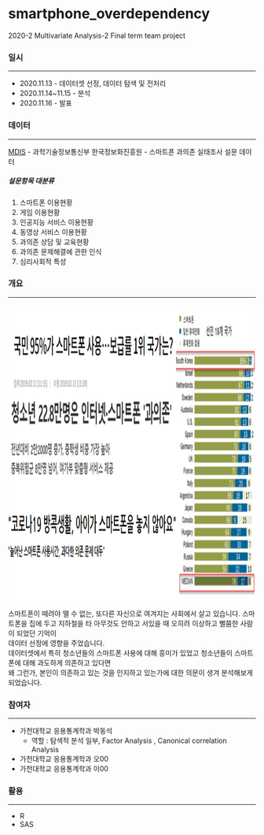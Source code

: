 # smartphone_overdependency
2020-2 Multivariate Analysis-2 Final term team project


### 일시
-------------------------------
* 2020.11.13 - 데이터셋 선정, 데이터 탐색 및 전처리
* 2020.11.14~11.15 - 분석
* 2020.11.16 - 발표

  

### 데이터
-------------------------------

[MDIS](https://mdis.kostat.go.kr/extract/extYearsSurvSearchNew.do?curMenuNo=UI_POR_P9012) - 과학기술정보통신부 한국정보화진흥원 - 스마트폰 과의존 실태조사 설문 데이터  

##### 설문항목 대분류
1. 스마트폰 이용현황
2. 게임 이용현황
3. 인공지능 서비스 이용현황
4. 동영상 서비스 이용현황
5. 과의존 상담 및 교육현황
6. 과의존 문제해결에 관한 인식
7. 심리사회적 특성



### 개요
-------------------------------
<img src="/img/img1.PNG" width="800" height="600">    


스마트폰이 떼려야 뗄 수 없는, 또다른 자신으로 여겨지는 사회에서 살고 있습니다.
스마트폰을 집에 두고 지하철을 타 아무것도 안하고 서있을 때 오히려 이상하고 뻘쭘한 사람이 되었던 기억이  
데이터 선정에 영향을 주었습니다.  
데이터셋에서 특히 청소년들의 스마트폰 사용에 대해 흥미가 있었고 청소년들이 스마트폰에 대해 과도하게 의존하고 있다면  
왜 그런가, 본인이 의존하고 있는 것을 인지하고 있는가에 대한 의문이 생겨 분석해보게 되었습니다.  




### 참여자
------------------------------
* 가천대학교 응용통계학과 박동석  
	* 역할 : 탐색적 분석 일부, Factor Analysis , Canonical correlation Analysis
* 가천대학교 응용통계학과 오00
* 가천대학교 응용통계학과 이00

### 활용
---------------------------
* R
* SAS